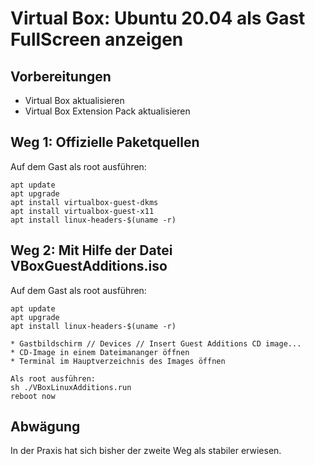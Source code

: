 # Virtual Box: Ubuntu 20.04 als Gast FullScreen anzeigen

## Vorbereitungen
* Virtual Box aktualisieren
* Virtual Box Extension Pack aktualisieren

## Weg 1: Offizielle Paketquellen
Auf dem Gast als root ausführen:
```
apt update
apt upgrade
apt install virtualbox-guest-dkms
apt install virtualbox-guest-x11
apt install linux-headers-$(uname -r)
```

## Weg 2: Mit Hilfe der Datei VBoxGuestAdditions.iso
Auf dem Gast als root ausführen:
```
apt update
apt upgrade
apt install linux-headers-$(uname -r)

* Gastbildschirm // Devices // Insert Guest Additions CD image...
* CD-Image in einem Dateimananger öffnen
* Terminal im Hauptverzeichnis des Images öffnen

Als root ausführen:
sh ./VBoxLinuxAdditions.run
reboot now
```
## Abwägung
In der Praxis hat sich bisher der zweite Weg als stabiler erwiesen.
